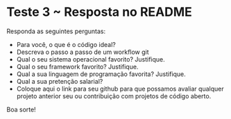 # Teste 3 ~ Resposta no README

Responda as seguintes perguntas:

+ Para você, o que é o código ideal?
+ Descreva o passo a passo de um workflow git
+ Qual o seu sistema operacional favorito? Justifique.
+ Qual o seu framework favorito? Justifique.
+ Qual a sua linguagem de programação favorita? Justifique.
+ Qual a sua pretenção salarial?
+ Coloque aqui o link para seu github para que possamos avaliar qualquer projeto anterior seu ou contribuição com projetos de código aberto.

Boa sorte!
